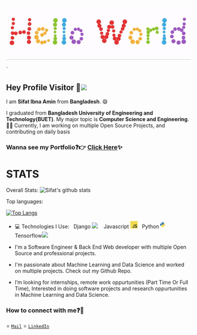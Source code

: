 <p align="center">
  <img src="https://github.com/SifatIbna/SifatIbna/blob/master/readme.gif">
</p>`

## Hey Profile Visitor :eyes:<img src="https://raw.githubusercontent.com/iampavangandhi/iampavangandhi/master/gifs/Hi.gif" width="30px">

I am **Sifat Ibna Amin** from **Bangladesh**. 😄

I graduated from **Bangladesh University of Engineering and Technology(BUET)**. My major topic is **Computer Science and Engineering**. 👨‍🎓 Currently, I am working on multiple Open Source Projects, and contributing on daily basis

### Wanna see my Portfolio:question::point_right: [Click Here](https://sifatibna.github.io/Portfolio/):sparkles:

# STATS

Overall Stats:
![Sifat's github stats](https://github-readme-stats.vercel.app/api?username=SifatIbna&show_icons=true&theme=radical&count_private=true)

Top languages:

[![Top Langs](https://github-readme-stats.vercel.app/api/top-langs/?username=SifatIbna&layout=compact&hide=Jupyter%20Notebook,tex)](https://github.com/anuraghazra/github-readme-stats)

- :computer: Technologies I Use:&nbsp;&nbsp; Django <img height="20" src="https://static.djangoproject.com/img/logos/django-logo-positive.png"> &nbsp;&nbsp; Javascript <img height="20" src="https://raw.githubusercontent.com/github/explore/80688e429a7d4ef2fca1e82350fe8e3517d3494d/topics/javascript/javascript.png">&nbsp;&nbsp; Python<img height="20" src="https://raw.githubusercontent.com/github/explore/80688e429a7d4ef2fca1e82350fe8e3517d3494d/topics/python/python.png">&nbsp;&nbsp; Tensorflow<img height="20" src="https://user-images.githubusercontent.com/29299547/89239583-76929380-d61b-11ea-93ac-156bdeb453e5.png">

- I'm a Software Engineer & Back End Web developer with multiple Open Source and professional projects.

- I'm passionate about Machine Learning and Data Science and worked on multiple projects. Check out my Github Repo.

- I’m looking for internships, remote work oppurtunities (Part Time Or Full Time), Interested in doing software projects and research oppurtunities in Machine Learning and Data Science.

### How to connect with me:question::email:

:star: <code>[Mail](mailto:sifatibna.amin9@gmail.com)</code>
:star: <code>[LinkedIn](https://www.linkedin.com/in/sifatibnaamin9)</code>
